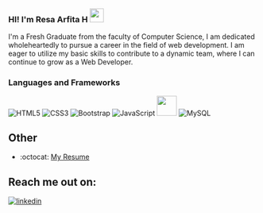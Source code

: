 ### HI! I'm Resa Arfita H <img src="https://media.giphy.com/media/hvRJCLFzcasrR4ia7z/giphy.gif" width="28px" height="28px">

I'm a Fresh Graduate from the faculty of Computer Science, I am dedicated wholeheartedly to pursue a career in the field of web development. I am eager to utilize my basic skills to contribute to a dynamic team, where I can continue to grow as a Web Developer.

 <h3> Languages and Frameworks </h3>
 
 ![HTML5](https://img.shields.io/static/v1?style=for-the-badge&message=HTML5&color=E34F26&logo=HTML5&logoColor=FFFFFF&label=)
 ![CSS3](https://img.shields.io/static/v1?style=for-the-badge&message=CSS3&color=1572B6&logo=CSS3&logoColor=FFFFFF&label=)
 ![Bootstrap](https://img.shields.io/static/v1?style=for-the-badge&message=Bootstrap&color=7952B3&logo=Bootstrap&logoColor=FFFFFF&label=)
 ![JavaScript](https://img.shields.io/static/v1?style=for-the-badge&message=JavaScript&color=222222&logo=JavaScript&logoColor=F7DF1E&label=)
 <img src = 'https://github.com/MarikIshtar007/MarikIshtar007/blob/master/images/php.svg' width='40'/>
 ![MySQL](https://img.shields.io/static/v1?style=for-the-badge&message=MySQL&color=4479A1&logo=MySQL&logoColor=FFFFFF&label=)


 ## Other
  - :octocat: [My Resume]()

 ## Reach me out on:

<a href="https://www.linkedin.com/in/resaarfitah" target="_blank">
<img src=https://img.shields.io/badge/linkedin-%231E77B5.svg?&style=for-the-badge&logo=linkedin&logoColor=white alt=linkedin style="margin-bottom: 5px;" />
</a> 
